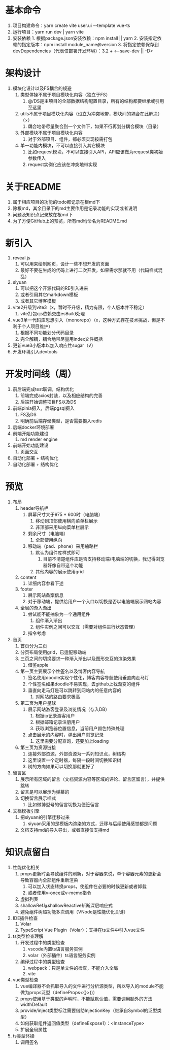 # 基本命令
  1. 项目构建命令：yarn create vite user.ui --template vue-ts
  2. 运行项目：yarn run dev | yarn vite
  3. 安装依赖
    1. 根据package.json安装依赖：npm install || yarn
    2. 安装指定依赖的指定版本：npm install module_name@version
    3. 将指定依赖保存到devDependencies（代表仅部署开发环境）：3.2 + \<--save-dev || -D>

# 架构设计
  1. 模块化设计以及FS耦合的规避
     1. 类型体操不属于项目模块化内容（独立于FS）
        1. @/DS是主项目的全部数据结构配置目录，所有的结构都要继承或引用至这里
     2. utils不属于项目模块化内容（设立为冲突地带，模块间的耦合在此解决）（×）
        1. 耦合地带尽量聚合到一个文件下，如果不行再划分耦合模块（目录）
     3. 外部模块不属于项目模块化内容
        1. 对于外部项目、组件，都必须实现按需打包
     4. 单一功能内模块，不可以直接引入其它模块
        1. 比如request模块，不可以直接引入API，API应该做为request类初始参数传入
        2. request实例化应该在冲突地带实现

# 关于README
  1. 属于相应项目的功能的todo都记录在根md下
  2. 除根md，其余目录下的md主要作用是记录功能的实现或者说明
  3. 问题及知识点记录放在根md下
  4. 为了方便GitHub上的预览，所有md均命名为README.md

# 新引入
  1. reveal.js
     1. 可以用来绘制网页，设计一些不想开发的页面
     2. 最好不要在生成的代码上进行二次开发，如果需求那就不用（代码样式混乱）
  2. siyuan
     1. 可以把这个开源代码的RE引入进来
     2. 或者引用其它markdown模板
     3. 或者其它博客模板
  3. vite2升级到vite3（x，暂时不升级，精力有限，个人版本并不稳定）
     1. vite打包cjs依赖交由esBuild处理
  4. vue3单一代码库思想引入（monorepo）（x，这种方式存在技术挑战，但是不利于个人项目维护）
     1. 根据不同功能划分代码目录
     2. 完全解耦，耦合地带尽量用index文件概括
  5. 更新vue3小版本以加入响应性sugar（√）
  6. 开发环境引入devtools
# 开发时间线（周）
  1. 前后端完成test联调，结构优化
     1. 前端完成axios封装，以及相应结构的完善
     2. 后端开始调整项目FS以及DS
  2. 前端pinia摄入，后端pgsql摄入
     1. FS及DS
     2. 明确前后端存储类型，是否需要摄入redis
  3. 后端docker环境部署
  4. 前端开始功能建设
     1. md render engine
  5. 前端开始功能建设
     1. 页面交互
  6. 自动化部署 + 结构优化
  7. 自动化部署 + 结构优化

# 预览
  1. 布局
     1. header导航栏
        1. 屏幕尺寸大于975 * 600时（电脑端）
           1. 移动到顶部使用横向菜单栏展示
           2. 非顶部采用纵向菜单栏展示
        2. 剩余尺寸（电脑端）
           1. 全部使用纵向
        3. 移动端（pad、phone）采用缩略栏
           1. 默认为组件库样式即可
              1. 目前不清楚组件库是否支持移动端/电脑端的切换，我记得浏览器好像自带这个功能
           2. 其他内容的展示使用grid
     2. content
        1. 详细内容参看下述
     3. footer
        1. 展示网站备案信息
        2. 对于移动端，提供给用户一个入口以切换是否以电脑端展示网站内容
     4. 全局的渐入渐出
        1. 尝试能不能抽象为一个通用组件
           1. 组件渐入渐出
           2. 组件实例之间可以交互（需要对组件进行状态管理）
        2. 指令考虑
  2. 首页
     1. 首页分为三页
     2. 分页布局使用grid，已适配移动端
     3. 三页之间的切换要求一种渐入渐出以及图形交互的渲染效果
        1. 借鉴apple
     4. 第一页主要展示个性签名以及博客内容导航
        1. 签名使用doodle实现个性化，博客内容导航使用垂直向走马灯
        2. 个性签名如果doodle不易实现，去github上找渐变的组件
        3. 垂直向走马灯是可以跳转到网站内的任意内容的
           1. 对网站的路由要求极高
     5. 第二页为用户星球
        1. 展示网站游客登录及浏览情况（存入DB）
           1. 根据ip记录游客用户
           2. 根据邮箱记录注册用户
           3. 获取浏览器位置信息，当前用户颜色特殊处理
        2. 点击展示的内容时，弹出用户浏览记录
           1. 这里需要分配查询，还要加上loading
     6. 第三页为资源链接
        1. 连接外部资源，外部资源为一系列知识点，树结构
        2. 这里设置一个定时器，每隔一段时间切换知识树
        3. 树的方向如果可以切换那就更好了
  3. 留言区
     1. 展示所有区域的留言（文档资源内容等区域的评论、留言区留言），并提供跳转
     2. 留言是可以展示为弹幕的
     3. 切换留言展示样式
        1. 比如微博型号的留言切换为便签留言
  4. 文档模板引擎
     1. 把siyuan的引擎迁移过来
        1. siyuan采用的是模板内渲染的方式，迁移与后续使用感觉都是问题
     2. 文档支持md的导入导出，或者直接仅支持md

# 知识点留白
  1. 性能优化相关
     1. props更新时会导致组件的刷新，对于容器来说，单个容器元素的更新会导致容器内全部组件重新渲染
        1. 可以加入状态转换props，使组件在必要的时候更新或者卸载
        2. 或者使用v-once或v-memo指令
     2. 虚拟列表
     3. shallowRef与shallowReactive斩断深层响应式
     4. 避免组件树超功能多次调用（VNode是性能优化关键）
  2. IDE插件检查
     1. Volar
     2. TypeScript Vue Plugin（Volar）：支持在ts文件中引入vue文件
  3. ts类型检查理解
     1. 开发过程中的类型检查
        1. vscode内置ts语言服务实例
        2. volar（外部插件）ts语言服务实例
     2. 编译过程中的类型检查
        1. webpack：只是单文件的检查，不能介入全局
        2. vite
  4. vue类型检查
     1. vue编译器不会抓取导入的文件进行分析源类型，所以导入的module不能做为props泛型（defineProps<{}>()）
     2. props使用基于类型的声明时，不能赋默认值，需要调用额外的方法widthDefault
     3. provide/inject类型标注需要借助InjectionKey（继承自Symbol的泛型类型）
     4. 如何获取组件返回值类型（defineExpose1）：<InstanceType<typeof Component>>
     5. 扩展全局属性
  5. ts类型体操
     1. 调用签名